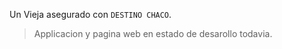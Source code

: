 Un Vieja asegurado con `DESTINO CHACO`.

> Applicacion y pagina web en estado de desarollo todavia.
